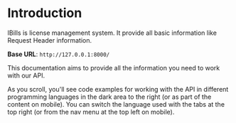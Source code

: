 # Introduction

IBills is license management system. It provide all basic information like Request Header information. 

<aside>
    <strong>Base URL</strong>: <code>http://127.0.0.1:8000/</code>
</aside>

This documentation aims to provide all the information you need to work with our API.

<aside>As you scroll, you'll see code examples for working with the API in different programming languages in the dark area to the right (or as part of the content on mobile).
You can switch the language used with the tabs at the top right (or from the nav menu at the top left on mobile).</aside>

